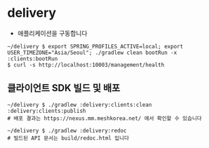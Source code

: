 # delivery

- 애플리케이션을 구동합니다
```shell
~/delivery $ export SPRING_PROFILES_ACTIVE=local; export USER_TIMEZONE="Asia/Seoul"; ./gradlew clean bootRun -x :clients:bootRun
$ curl -s http://localhost:10003/management/health
```


## 클라이언트 SDK 빌드 및 배포

```shell
~/delivery $ ./gradlew :delivery:clients:clean :delivery:clients:publish
# 배포 결과는 https://nexus.mm.meshkorea.net/ 에서 확인할 수 있습니다
```

```shell
~/delivery $ ./gradlew :delivery:redoc
# 빌드된 API 문서는 build/redoc.html 입니다
```
